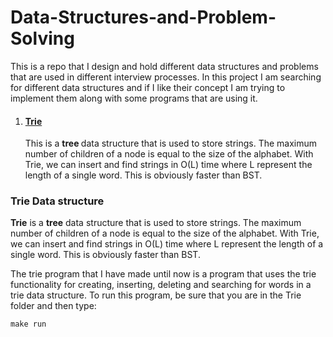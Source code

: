 # Data-Structures-and-Problem-Solving
This is a repo that I design and hold different data structures and problems that are used in different interview processes.
In this project I am searching for different data structures and if I like their concept I am trying to implement them along with some programs that are using it.



  <ol>
    <li>
      <h4><a href="https://en.wikipedia.org/wiki/Trie">Trie</a></h4>
      <p> This is a <b> tree </b> data structure that is used to store strings. The maximum number of children of a node is equal to the size of the alphabet. With Trie, we can insert and find strings in O(L) time where L represent the length of a single word. This is obviously faster than BST.
      </p>
    </li>
  </ol>
  
  
### Trie Data structure 
**Trie** is a **tree** data structure that is used to store strings. The maximum number of children of a node is equal to the size of the alphabet. With Trie, we can insert and find strings in O(L) time where L represent the length of a single word. This is obviously faster than BST.

The trie program that I have made until now is a program that uses the trie functionality for creating, inserting, deleting and searching for words in a trie data structure.
To run this program, be sure that you are in the Trie folder and then type:
```
make run
```
